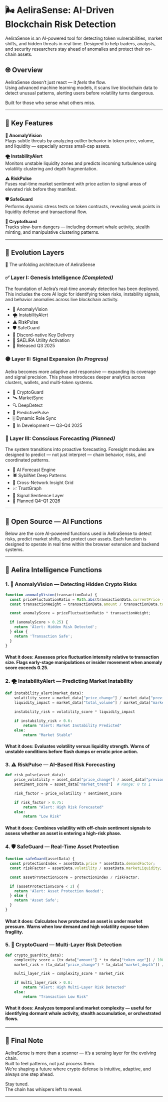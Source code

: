 # 🌬️ AeliraSense: AI-Driven Blockchain Risk Detection

AeliraSense is an AI-powered tool for detecting token vulnerabilities, market shifts, and hidden threats in real time. Designed to help traders, analysts, and security researchers stay ahead of anomalies and protect their on-chain assets.

## 🌐 Overview

AeliraSense doesn’t just react — it *feels* the flow.  
Using advanced machine learning models, it scans live blockchain data to detect unusual patterns, alerting users before volatility turns dangerous.

Built for those who sense what others miss.

---

## 🔑 Key Features

**🧠 AnomalyVision**  
Flags subtle threats by analyzing outlier behavior in token price, volume, and liquidity — especially across small-cap assets.

**🌪 InstabilityAlert**  
Monitors unstable liquidity zones and predicts incoming turbulence using volatility clustering and depth fragmentation.

**⚠️ RiskPulse**  
Fuses real-time market sentiment with price action to signal areas of elevated risk before they manifest.

**🛡 SafeGuard**  
Performs dynamic stress tests on token contracts, revealing weak points in liquidity defense and transactional flow.

**🧬 CryptoGuard**  
Tracks slow-burn dangers — including dormant whale activity, stealth minting, and manipulative clustering patterns.

---

## 🧭 Evolution Layers

🌌 The unfolding architecture of AeliraSense

### ✅ Layer I: Genesis Intelligence *(Completed)*

The foundation of Aelira’s real-time anomaly detection has been deployed. This includes the core AI logic for identifying token risks, instability signals, and behavior anomalies across live blockchain activity.

- 🧠 AnomalyVision  
- 🌪 InstabilityAlert  
- ⚠️ RiskPulse  
- 🛡 SafeGuard  
- 🔗 Discord-native Key Delivery  
- 💠 $AELIRA Utility Activation  
- 📅 Released Q3 2025

### 🟣 Layer II: Signal Expansion *(In Progress)*

Aelira becomes more adaptive and responsive — expanding its coverage and signal precision. This phase introduces deeper analytics across clusters, wallets, and multi-token systems.

- 🧬 CryptoGuard  
- 🛰️ MarketSync  
- 🔍 DeepDetect  
- 🔄 PredictivePulse  
- 🎚️ Dynamic Role Sync  
- 📅 In Development — Q3–Q4 2025

### 🔮 Layer III: Conscious Forecasting *(Planned)*

The system transitions into proactive forecasting. Foresight modules are designed to predict — not just interpret — chain behavior, risks, and coordinated patterns.

- 🧠 AI Forecast Engine  
- 🕷 SybilNet Deep Patterns  
- 🌉 Cross-Network Insight Grid  
- 📈 TrustGraph  
- 💬 Signal Sentience Layer  
- 📅 Planned Q4–Q1 2026

---
## 🧬 Open Source — AI Functions

Below are the core AI-powered functions used in AeliraSense to detect risks, predict market shifts, and protect user assets. Each function is designed to operate in real time within the browser extension and backend systems.

---
## 🧬 Aelira Intelligence Functions

### 1. 🧠 AnomalyVision — Detecting Hidden Crypto Risks

```javascript
function anomalyVision(transactionData) {
  const priceFluctuationRatio = Math.abs(transactionData.currentPrice - transactionData.previousPrice) / transactionData.previousPrice;
  const transactionWeight = transactionData.amount / transactionData.totalVolume;

  const anomalyScore = priceFluctuationRatio * transactionWeight;

  if (anomalyScore > 0.25) {
    return 'Alert: Hidden Risk Detected';
  } else {
    return 'Transaction Safe';
  }
}
```
#### What it does: Assesses price fluctuation intensity relative to transaction size. Flags early-stage manipulations or insider movement when anomaly score exceeds 0.25.

### 2. 🌪 InstabilityAlert — Predicting Market Instability

```python
def instability_alert(market_data):
    volatility_score = market_data["price_change"] / market_data["previous_price"]
    liquidity_impact = market_data["total_volume"] / market_data["market_liquidity"]

    instability_risk = volatility_score * liquidity_impact

    if instability_risk > 0.6:
        return "Alert: Market Instability Predicted"
    else:
        return "Market Stable"
```
#### What it does: Evaluates volatility versus liquidity strength. Warns of unstable conditions before flash dumps or erratic price action.

### 3. ⚠️ RiskPulse — AI-Based Risk Forecasting

```python
def risk_pulse(asset_data):
    price_volatility = asset_data["price_change"] / asset_data["previous_price"]
    sentiment_score = asset_data["market_trend"]  # Range: 0 to 1

    risk_factor = price_volatility * sentiment_score

    if risk_factor > 0.75:
        return "Alert: High Risk Forecasted"
    else:
        return "Low Risk"
```
#### What it does: Combines volatility with off-chain sentiment signals to assess whether an asset is entering a high-risk phase.

### 4. 🛡 SafeGuard — Real-Time Asset Protection

```javascript
function safeGuard(assetData) {
  const protectionIndex = assetData.price * assetData.demandFactor;
  const riskFactor = assetData.volatility / assetData.marketLiquidity;

  const assetProtectionScore = protectionIndex / riskFactor;

  if (assetProtectionScore < 2) {
    return 'Alert: Asset Protection Needed';
  } else {
    return 'Asset Safe';
  }
}
```
#### What it does: Calculates how protected an asset is under market pressure. Warns when low demand and high volatility expose token fragility.

### 5. 🧬 CryptoGuard — Multi-Layer Risk Detection

```python
def crypto_guard(tx_data):
    complexity_score = (tx_data["amount"] * tx_data["token_age"]) / 1000
    market_risk = (tx_data["price_change"] * tx_data["market_depth"]) / tx_data["volume"]

    multi_layer_risk = complexity_score * market_risk

    if multi_layer_risk > 0.8:
        return "Alert: High Multi-Layer Risk Detected"
    else:
        return "Transaction Low Risk"
```
#### What it does: Analyzes temporal and market complexity — useful for identifying dormant whale activity, stealth accumulation, or orchestrated flows.

---

## 🫧 Final Note

AeliraSense is more than a scanner — it’s a sensing layer for the evolving chain.  
Built to feel patterns, not just process them.  
We’re shaping a future where crypto defense is intuitive, adaptive, and always one step ahead.

Stay tuned.  
The chain has whispers left to reveal.

---
